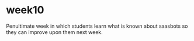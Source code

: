 # week10
Penultimate week in which students learn what is known about saasbots so they can improve upon them next week.
